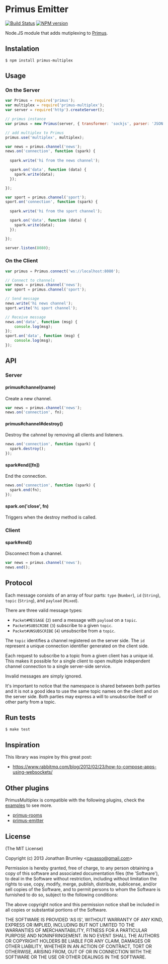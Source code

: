 # Primus Emitter

[![Build Status](https://travis-ci.org/cayasso/primus-multiplex.png?branch=master)](https://travis-ci.org/cayasso/primus-multiplex)
[![NPM version](https://badge.fury.io/js/primus-multiplex.png)](http://badge.fury.io/js/primus-multiplex)

Node.JS module that adds mutiplexing to [Primus](https://github.com/3rd-Eden/primus).

## Instalation

```
$ npm install primus-multiplex
```

## Usage

### On the Server

```javascript
var Primus = require('primus');
var multiplex = require('primus-multiplex');
var server = require('http').createServer();

// primus instance
var primus = new Primus(server, { transformer: 'sockjs', parser: 'JSON' });

// add multiplex to Primus
primus.use('multiplex', multiplex);

var news = primus.channel('news');
news.on('connection', function (spark) {
  
  spark.write('hi from the news channel');

  spark.on('data', function (data) {
    spark.write(data);
  });

});

var sport = primus.channel('sport');
sport.on('connection', function (spark) {
  
  spark.write('hi from the sport channel');

  spark.on('data', function (data) {
    spark.write(data);
  });

});

server.listen(8080);
```

### On the Client

```javascript
var primus = Primus.connect('ws://localhost:8080');

// Connect to channels
var news = primus.channel('news');
var sport = primus.channel('sport');

// Send message
news.write('hi news channel');
sport.write('hi sport channel');

// Receive message
news.on('data', function (msg) {
    console.log(msg);
});
sport.on('data', function (msg) {
    console.log(msg);
});
```

## API

### Server

#### primus#channel(name)

Create a new channel.

```javascript
var news = primus.channel('news');
news.on('connection', fn);
```


#### primus#channel#destroy()

Destroy the cahnnel by removing all clients and listeners.

```javascript
news.on('connection', function (spark) {
  spark.destroy();
});
```

#### spark#end([fn])

End the connection.

```javascript
news.on('connection', function (spark) {
  spark.end(fn);
});
```

#### spark.on('close', fn)
Triggers when the destroy method is called.

### Client

#### spark#end()

Disconnect from a channel.

```javascript
var news = primus.channel('news');
news.end();
```

## Protocol

Each message consists of an array of four parts: `type` (`Number`), `id` (`String`),
`topic` (`String`), and `payload` (`Mixed`).

There are three valid message types:

 * `Packet#MESSAGE` (`2`)  send a message with `payload` on a `topic`.
 * `Packet#SUBSCRIBE` (`3`) subscribe to a given `topic`.
 * `Packet#UNSUBSCRIBE` (`4`) unsubscribe from a `topic`.

The `topic` identifies a channel registered on the server side.
The `id` represent a unique connection identifier generated on the client side. 

Each request to subscribe to a topic from a given client has a unique id.
This makes it possible for a single client to open multiple independent
channel connection to a single server-side service.

Invalid messages are simply ignored.

It's important to notice that the namespace is shared between both
parties and it is not a good idea to use the same topic names on the
client and on the server side. Both parties may express a will to
unsubscribe itself or other party from a topic.

## Run tests

``` bash
$ make test
```

## Inspiration

This library was inspire by this great post:

* https://www.rabbitmq.com/blog/2012/02/23/how-to-compose-apps-using-websockets/

## Other plugins

PrimusMultiplex is compatible with the following plugins, check the [examples](https://github.com/cayasso/primus-multiplex/tree/master/examples/node) to see more.

 * [primus-rooms](https://github.com/cayasso/primus-rooms)
 * [primus-emitter](https://github.com/cayasso/primus-emitter)

## License

(The MIT License)

Copyright (c) 2013 Jonathan Brumley &lt;cayasso@gmail.com&gt;

Permission is hereby granted, free of charge, to any person obtaining
a copy of this software and associated documentation files (the
'Software'), to deal in the Software without restriction, including
without limitation the rights to use, copy, modify, merge, publish,
distribute, sublicense, and/or sell copies of the Software, and to
permit persons to whom the Software is furnished to do so, subject to
the following conditions:

The above copyright notice and this permission notice shall be
included in all copies or substantial portions of the Software.

THE SOFTWARE IS PROVIDED 'AS IS', WITHOUT WARRANTY OF ANY KIND,
EXPRESS OR IMPLIED, INCLUDING BUT NOT LIMITED TO THE WARRANTIES OF
MERCHANTABILITY, FITNESS FOR A PARTICULAR PURPOSE AND NONINFRINGEMENT.
IN NO EVENT SHALL THE AUTHORS OR COPYRIGHT HOLDERS BE LIABLE FOR ANY
CLAIM, DAMAGES OR OTHER LIABILITY, WHETHER IN AN ACTION OF CONTRACT,
TORT OR OTHERWISE, ARISING FROM, OUT OF OR IN CONNECTION WITH THE
SOFTWARE OR THE USE OR OTHER DEALINGS IN THE SOFTWARE.
